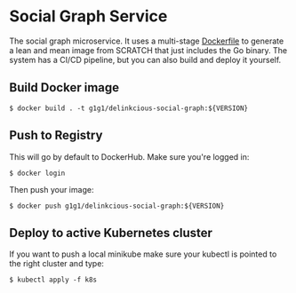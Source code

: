 # Social Graph Service

The social graph microservice. It uses a multi-stage [Dockerfile](Dockerfile) to generate a lean and mean image from SCRATCH that just includes the Go binary. The system has a CI/CD pipeline, but you can also build and deploy it yourself.


## Build Docker image

```
$ docker build . -t g1g1/delinkcious-social-graph:${VERSION}
```

## Push to Registry

This will go by default to DockerHub. Make sure you're logged in:

```
$ docker login
```

Then push your image:

```
$ docker push g1g1/delinkcious-social-graph:${VERSION}
```

## Deploy to active Kubernetes cluster

If you want to push a local minikube make sure your kubectl is pointed to the right cluster and type:

```
$ kubectl apply -f k8s
```